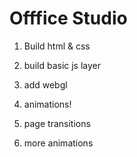 # Offfice Studio

1. Build html & css

2. build basic js layer

3. add webgl

4. animations!

5. page transitions

6. more animations
